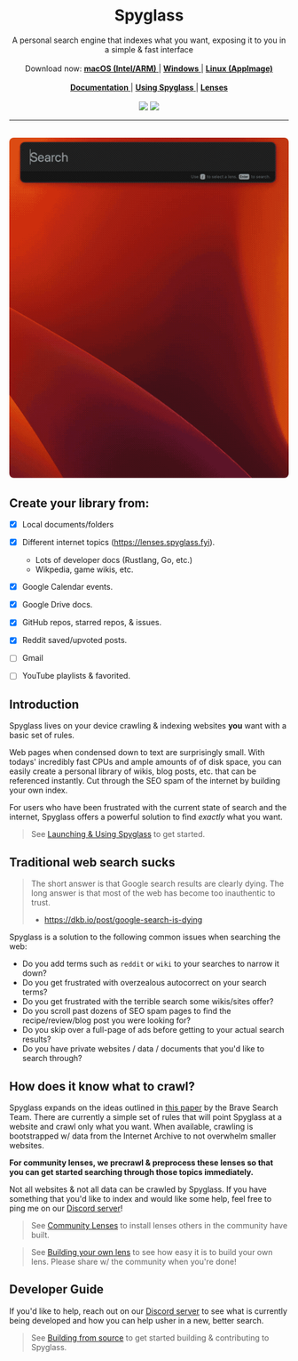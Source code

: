 <p align="center">
  <h1 align="center"><b>Spyglass</b></h1>
  <p align="center">
    A personal search engine that indexes what you want, exposing it to you in a simple & fast interface
    <br />
    <br />
        Download now:
        <a href="https://github.com/spyglass-search/spyglass/releases/download/v2023.3.2/Spyglass_23.3.2_universal.dmg">
            <strong>macOS (Intel/ARM)</strong>
        </a> |
        <a href="https://github.com/spyglass-search/spyglass/releases/download/v2023.3.2/Spyglass_23.3.2_x64_en-US.msi">
            <strong>Windows</strong>
        </a> |
        <a href="https://github.com/spyglass-search/spyglass/releases/download/v2023.3.2/spyglass_23.3.2_amd64.AppImage">
            <strong>Linux (AppImage)</strong>
        </a>
    <br />
    <br />
    <a href="https://docs.spyglass.fyi">
        <strong>Documentation</strong>
    </a> |
    <a href="https://docs.spyglass.fyi/usage/index.html">
        <strong>Using Spyglass</strong>
    </a> |
    <a href="https://docs.spyglass.fyi/usage/lenses/index.html">
        <strong>Lenses</strong>
    </a>
    <br />
    <br />
    <img src="https://github.com/spyglass-search/spyglass/actions/workflows/rust.yml/badge.svg">
    <a href="https://discord.gg/663wPVBSTB"><img src="https://img.shields.io/badge/Discord-Join%20Now-blue"></a>
  </p>
</p>

---

<p align="center">
    <br/>
    <img src="docs/spyglass-showcase.gif" style="border-radius: 8px">
</p>


## Create your library from:
- [x] Local documents/folders
- [x] Different internet topics (https://lenses.spyglass.fyi).
    - Lots of developer docs (Rustlang, Go, etc.)
    - Wikpedia, game wikis, etc.
- [x] Google Calendar events.
- [x] Google Drive docs.
- [x] GitHub repos, starred repos, & issues.
- [x] Reddit saved/upvoted posts.
- [ ] Gmail
- [ ] YouTube playlists & favorited.


## Introduction

Spyglass lives on your device crawling & indexing websites __you__ want with a basic
set of rules.

Web pages when condensed down to text are surprisingly small. With todays' incredibly
fast CPUs and ample amounts of of disk space, you can easily create a personal library of
wikis, blog posts, etc. that can be referenced instantly. Cut through the SEO spam of
the internet by building your own index.

For users who have been frustrated with the current state of search and the internet,
Spyglass offers a powerful solution to find _exactly_ what you want.

> See [Launching & Using Spyglass](https://docs.spyglass.fyi/usage/index.html) to get started.

## Traditional web search sucks

> The short answer is that Google search results are clearly dying. The long answer
> is that most of the web has become too inauthentic to trust.
>
> - https://dkb.io/post/google-search-is-dying

Spyglass is a solution to the following common issues when searching the web:

- Do you add terms such as `reddit` or `wiki` to your searches to narrow it down?
- Do you get frustrated with overzealous autocorrect on your search terms?
- Do you get frustrated with the terrible search some wikis/sites offer?
- Do you scroll past dozens of SEO spam pages to find the recipe/review/blog post you were looking for?
- Do you skip over a full-page of ads before getting to your actual search results?
- Do you have private websites / data / documents that you'd like to search through?

## How does it know what to crawl?

Spyglass expands on the ideas outlined in [this paper][googles-paper] by the
Brave Search Team. There are currently a simple set of rules that will point Spyglass
at a website and crawl only what you want. When available, crawling is
bootstrapped w/ data from the Internet Archive to not overwhelm smaller websites.

**For community lenses, we precrawl & preprocess these lenses so that you can get started
searching through those topics immediately.**

Not all websites & not all data can be crawled by Spyglass. If you have something
that you'd like to index and would like some help, feel free to ping me on
our [Discord server](https://discord.gg/663wPVBSTB)!

> See [Community Lenses](https://docs.spyglass.fyi/usage/lenses/community.html) to install
> lenses others in the community have built.

> See [Building your own lens](https://docs.spyglass.fyi/usage/lenses/build.html) to see
> how easy it is to build your own lens. Please share w/ the community when you're done!

[googles-paper]: https://brave.com/static-assets/files/goggles.pdf

## Developer Guide

If you'd like to help, reach out on our [Discord server](https://discord.gg/663wPVBSTB)
to see what is currently being developed and how you can help usher in a new,
better search.

> See [Building from source](https://docs.spyglass.fyi/build.html) to get started
> building & contributing to Spyglass.
